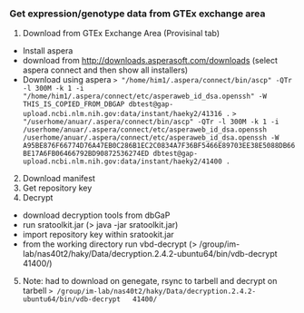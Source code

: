 
### Get expression/genotype data from GTEx exchange area
1. Download from GTEx Exchange Area (Provisinal tab)
- Install aspera
- download from http://downloads.asperasoft.com/downloads (select aspera connect and then show all installers)
- Download using aspera
`> "/home/him1/.aspera/connect/bin/ascp" -QTr -l 300M -k 1 -i "/home/him1/.aspera/connect/etc/asperaweb_id_dsa.openssh" -W THIS_IS_COPIED_FROM_DBGAP dbtest@gap-upload.ncbi.nlm.nih.gov:data/instant/haeky2/41316 .`
`> "/userhome/anuar/.aspera/connect/bin/ascp" -QTr -l 300M -k 1 -i
/userhome/anuar/.aspera/connect/etc/asperaweb_id_dsa.openssh
/userhome/anuar/.aspera/connect/etc/asperaweb_id_dsa.openssh -W A95BE876F66774D76A47EB0C286B1EC2C0834A7F36BF5466E89703EE38E5088DB66BE17A6FB06466792BD90872536274ED dbtest@gap-upload.ncbi.nlm.nih.gov:data/instant/haeky2/41400 .`
2. Download manifest
3. Get repository key
4. Decrypt
- download decryption tools from dbGaP
- run sratoolkit.jar (> java -jar sratoolkit.jar)
- import repository key within sratookit.jar
- from the working directory run vbd-decrypt (> /group/im-lab/nas40t2/haky/Data/decryption.2.4.2-ubuntu64/bin/vdb-decrypt 41400/)
5. Note: had to download on genegate, rsync to tarbell and decrypt on tarbell
`> /group/im-lab/nas40t2/haky/Data/decryption.2.4.2-ubuntu64/bin/vdb-decrypt   41400/
`
